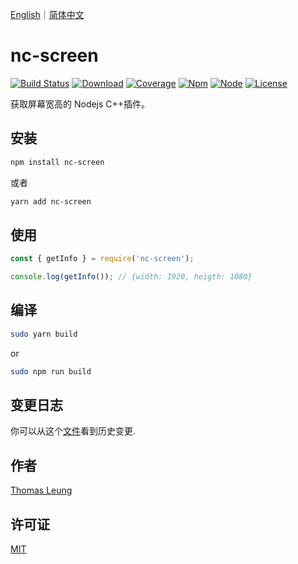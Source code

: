 <a href="README.md">English</a>｜<a href="README.zh_CN.md">简体中文</a>

# nc-screen

[![Build Status](https://img.shields.io/badge/build-passing-brightgreen)](https://github.com/avennn/nc-screen)
[![Download](https://img.shields.io/npm/dw/nc-screen)](https://www.npmjs.com/package/nc-screen)
[![Coverage](https://img.shields.io/badge/coverage-100%25-brightgreen)](https://github.com/avennn/nc-screen)
[![Npm](https://img.shields.io/npm/v/nc-screen)](https://github.com/avennn/nc-screen)
[![Node](https://img.shields.io/node/v/nc-screen)](./package.json)
[![License](https://img.shields.io/npm/l/nc-screen)](./LICENSE)

获取屏幕宽高的 Nodejs C++插件。

## 安装

```sh
npm install nc-screen
```

或者

```sh
yarn add nc-screen
```

## 使用

```js
const { getInfo } = require('nc-screen');

console.log(getInfo()); // {width: 1920, heigth: 1080}
```

## 编译

```sh
sudo yarn build
```

or

```sh
sudo npm run build
```

## 变更日志

你可以从这个[文件](./CHANGELOG.md)看到历史变更.

## 作者

[Thomas Leung](https://github.com/avennn)

## 许可证

[MIT](./LICENSE)
